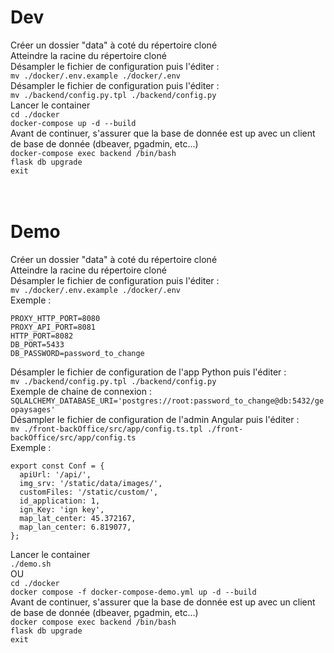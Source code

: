 # Dev

Créer un dossier "data" à coté du répertoire cloné  
Atteindre la racine du répertoire cloné  
Désampler le fichier de configuration puis l'éditer :  
`mv ./docker/.env.example ./docker/.env`  
Désampler le fichier de configuration puis l'éditer :  
`mv ./backend/config.py.tpl ./backend/config.py`  
Lancer le container  
`cd ./docker`  
`docker-compose up -d --build`  
Avant de continuer, s'assurer que la base de donnée est up avec un client de base de donnée (dbeaver, pgadmin, etc...)  
`docker-compose exec backend /bin/bash`  
`flask db upgrade`  
`exit`
<br />
<br />
<br />

# Demo

Créer un dossier "data" à coté du répertoire cloné  
Atteindre la racine du répertoire cloné  
Désampler le fichier de configuration puis l'éditer :  
`mv ./docker/.env.example ./docker/.env`  
Exemple :

```
PROXY_HTTP_PORT=8080
PROXY_API_PORT=8081
HTTP_PORT=8082
DB_PORT=5433
DB_PASSWORD=password_to_change
```

Désampler le fichier de configuration de l'app Python puis l'éditer :  
`mv ./backend/config.py.tpl ./backend/config.py`  
Exemple de chaine de connexion :  
`SQLALCHEMY_DATABASE_URI='postgres://root:password_to_change@db:5432/geopaysages'`  
Désampler le fichier de configuration de l'admin Angular puis l'éditer :  
`mv ./front-backOffice/src/app/config.ts.tpl ./front-backOffice/src/app/config.ts`  
Exemple :

```
export const Conf = {
  apiUrl: '/api/',
  img_srv: '/static/data/images/',
  customFiles: '/static/custom/',
  id_application: 1,
  ign_Key: 'ign key',
  map_lat_center: 45.372167,
  map_lan_center: 6.819077,
};
```

Lancer le container  
`./demo.sh`  
OU  
`cd ./docker`  
`docker compose -f docker-compose-demo.yml up -d --build`  
Avant de continuer, s'assurer que la base de donnée est up avec un client de base de donnée (dbeaver, pgadmin, etc...)  
`docker compose exec backend /bin/bash`  
`flask db upgrade`  
`exit`